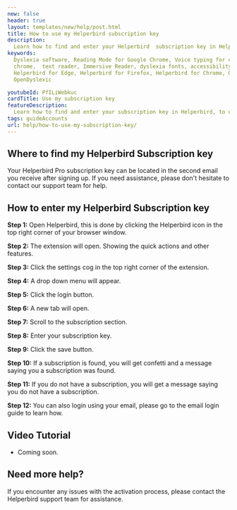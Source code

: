 ```yaml
---
new: false
header: true
layout: templates/new/help/post.html
title: How to use my Helperbird subscription key
description:
  Learn how to find and enter your Helperbird  subscription key in Helperbird, to unlocked Helperbird Pro.
keywords:
  Dyslexia software, Reading Mode for Google Chrome, Voice typing for chrome, Text to speech for
  chrome,  text reader, Immersive Reader, dyslexia fonts, accessibility software, dyslexia software,
  Helperbird for Edge, Helperbird for Firefox, Helperbird for Chrome, Opendyslexic for Chrome,
  OpenDyslexic

youtubeId: PfILiWebkuc
cardTitle: Use my subscription key
featureDescription:
  Learn how to find and enter your subscription key in Helperbird, to unlocked Helperbird Pro.
tags: guideAccounts
url: help/how-to-use-my-subscription-key/
---
```


## Where to find my Helperbird Subscription key

Your Helperbird Pro subscription key can be located in the second email you receive after signing up. If you need assistance, please don't hesitate to contact our support team for help.

## How to enter my Helperbird Subscription key

**Step 1:** Open Helperbird, this is done by clicking the Helperbird icon in the top right corner of your browser window.

**Step 2:** The extension will open. Showing the quick actions and other features.

**Step 3:** Click the settings cog in the top right corner of the extension.

**Step 4:** A drop down menu will appear.

**Step 5:** Click the login button.

**Step 6:** A new tab will open.

**Step 7:** Scroll to the subscription section.

**Step 8:** Enter your subscription key.

**Step 9:** Click the save button.

**Step 10:** If a subscription is found, you will get confetti and a message saying you a subscription was found.

**Step 11:** If you do not have a subscription, you will get a message saying you do not have a subscription.

**Step 12:** You can also login using your email, please go to the email login guide to learn how.


## Video Tutorial

- Coming soon.



## Need more help?

If you encounter any issues with the activation process, please contact the Helperbird support team for assistance.


